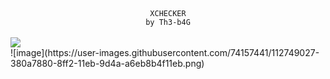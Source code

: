 <center><code>XCHECKER<br>by Th3-b4G</code></center><br>
<img src="https://user-images.githubusercontent.com/74157441/112748956-e104a380-8ff1-11eb-9131-35c6fe1245d6.png">
<br>
![image](https://user-images.githubusercontent.com/74157441/112749027-380a7880-8ff2-11eb-9d4a-a6eb8b4f11eb.png)
